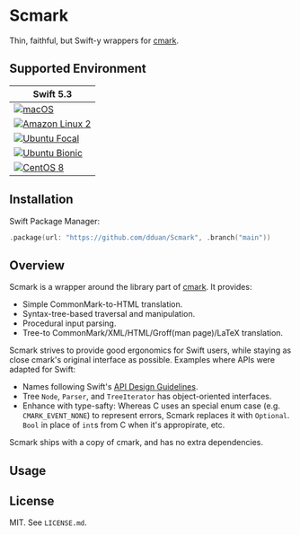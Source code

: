 # Scmark

Thin, faithful, but Swift-y wrappers for [cmark][].

## Supported Environment


| Swift 5.3 |
|-|
|[![macOS](https://github.com/dduan/Scmark/workflows/macOS/badge.svg)](https://github.com/dduan/Scmark/actions?query=workflow%3AmacOS)|
|[![Amazon Linux 2](https://github.com/dduan/Scmark/workflows/Amazon%20Linux%202/badge.svg)](https://github.com/dduan/Scmark/actions?query=workflow%3A%22Amazon+Linux+2%22)|
|[![Ubuntu Focal](https://github.com/dduan/Scmark/workflows/Ubuntu%20Focal/badge.svg)](https://github.com/dduan/Scmark/actions?query=workflow%3A%22Ubuntu+Focal%22)|
|[![Ubuntu Bionic](https://github.com/dduan/Scmark/workflows/Ubuntu%20Bionic/badge.svg)](https://github.com/dduan/Scmark/actions?query=workflow%3A%22Ubuntu+Bionic%22)|
|[![CentOS 8](https://github.com/dduan/Scmark/workflows/CentOS%208/badge.svg)](https://github.com/dduan/Scmark/actions?query=workflow%3A%22CentOS+8%22)|

## Installation

Swift Package Manager:

```swift
.package(url: "https://github.com/dduan/Scmark", .branch("main"))
```


## Overview

Scmark is a wrapper around the library part of [cmark][]. It provides:

- Simple CommonMark-to-HTML translation.
- Syntax-tree-based traversal and manipulation.
- Procedural input parsing.
- Tree-to CommonMark/XML/HTML/Groff(man page)/LaTeX translation.

Scmark strives to provide good ergonomics for Swift users, while staying as
close cmark's original interface as possible. Examples where APIs were adapted
for Swift:

- Names following Swift's [API Design Guidelines][].
- Tree `Node`, `Parser`, and `TreeIterator` has object-oriented interfaces.
- Enhance with type-safty: Whereas C uses an special enum case (e.g.
  `CMARK_EVENT_NONE`) to represent errors, Scmark replaces it with `Optional`.
  `Bool` in place of `int`s from C when it's appropirate, etc.

Scmark ships with a copy of cmark, and has no extra dependencies.

## Usage

## License

MIT. See `LICENSE.md`.

[cmark]: https://github.com/commonmark/cmark
[API Design Guidelines]: https://swift.org/documentation/api-design-guidelines
